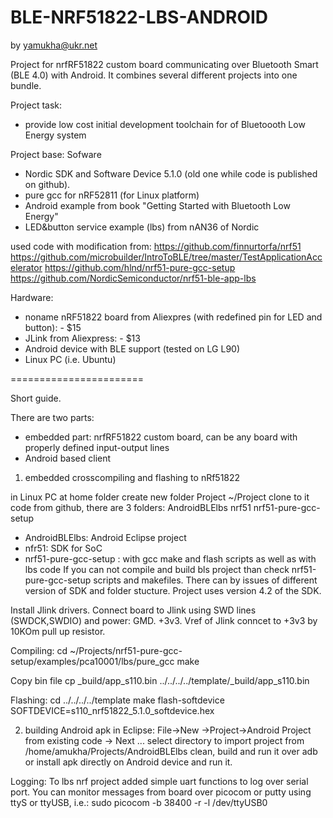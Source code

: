# BLE-NRF51822-LBS-ANDROID
by yamukha@ukr.net

Project for nrfRF51822 custom board communicating over Bluetooth Smart (BLE 4.0) with Android. 
It combines several different projects into one bundle.

Project task: 
- provide low cost initial development toolchain for of Bluetoooth Low Energy system 

Project base:
Sofware
- Nordic SDK and Software Device 5.1.0 (old one while code is published on github).
- pure gcc for nRF52811 (for Linux platform)
- Android example from book "Getting Started with Bluetooth Low Energy"
- LED&button service example (lbs) from nAN36 of Nordic

used code with modification from:
https://github.com/finnurtorfa/nrf51
https://github.com/microbuilder/IntroToBLE/tree/master/TestApplicationAccelerator
https://github.com/hlnd/nrf51-pure-gcc-setup
https://github.com/NordicSemiconductor/nrf51-ble-app-lbs


Hardware:
- noname nRF51822 board from Aliexpres (with redefined pin for LED and button): - $15
- JLink from Aliexpress: - $13 
- Android device with BLE support (tested on LG L90)
- Linux PC (i.e. Ubuntu)

=======================

Short guide.

There are two parts:

- embedded part:  nrfRF51822 custom board, can be any board with properly defined input-output lines
- Android based client

1) embedded crosscompiling and flashing to nRf51822

in Linux PC at home folder create new folder Project
~/Project
clone to it code from github, there are 3 folders: AndroidBLElbs  nrf51  nrf51-pure-gcc-setup
- AndroidBLElbs: Android Eclipse project
- nfr51: SDK for SoC
- nrf51-pure-gcc-setup : with gcc make and flash scripts as well as with lbs code
If you can not compile and build bls project than check nrf51-pure-gcc-setup scripts and makefiles.
There can by issues of different version of SDK and folder stucture. 
Project uses version 4.2 of the SDK.

Install Jlink drivers.
Connect board to Jlink using SWD lines (SWDCK,SWDIO) and power: GMD. +3v3. 
Vref of Jlink conncet to +3v3 by 10KOm pull up resistor.

Compiling:
cd ~/Projects/nrf51-pure-gcc-setup/examples/pca10001/lbs/pure_gcc
make

Copy bin file
cp _build/app_s110.bin ../../../../template/_build/app_s110.bin

Flashing:
cd ../../../../template
make flash-softdevice SOFTDEVICE=s110_nrf51822_5.1.0_softdevice.hex

2) building Android apk
in Eclipse: File->New ->Project->Android Project from existing code -> Next ...
select directory to import project from /home/amukha/Projects/AndroidBLElbs
clean, build and run it over adb or install apk directly on Android device and run it.

Logging: 
To lbs nrf project added simple uart functions to log over serial port. 
You can monitor messages from board over picocom or putty using ttyS or ttyUSB, i.e.: 
sudo picocom -b 38400 -r -l /dev/ttyUSB0

